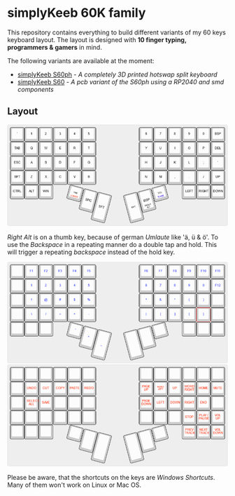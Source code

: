 # simplyKeeb 60K family

This repository contains everything to build different variants of my 60 keys keyboard layout. The layout is designed with **10 finger typing, programmers & gamers** in mind.

The following variants are available at the moment:

- [simplyKeeb S60ph](printedmx/README.md) - *A completely 3D printed hotswap split keyboard*
- [simplyKeeb S60](splitmx/README.md) - *A pcb variant of the S60ph using a RP2040 and smd components*

## Layout

![Layout](images/layout.png)

*Right Alt* is on a thumb key, because of german *Umlaute* like 'ä, ü & ö'. To use the *Backspace* in a repeating manner do a double tap and hold. This will trigger a repeating *backspace* instead of the hold key.

![Raise](images/raise.png)
![Lower](images/lower.png)

Please be aware, that the shortcuts on the keys are *Windows Shortcuts*. Many of them won't work on Linux or Mac OS.